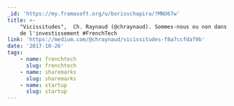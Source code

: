 ```yaml
---
_id: 'https://my.framasoft.org/u/borisschapira/?MNU67w'
title: >-
    "Vicissitudes",  Ch. Raynaud (@chraynaud). Sommes-nous ou non dans une bulle
    de l'investissement #FrenchTech
link: 'https://medium.com/@chraynaud/vicissitudes-f8a7ccfdaf9b'
date: '2017-10-26'
tags:
    - name: frenchtech
      slug: frenchtech
    - name: sharemarks
      slug: sharemarks
    - name: startup
      slug: startup
---
```


<div class="markdown"><p></p></div>
